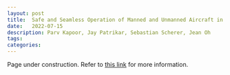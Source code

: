 ```yaml
---
layout: post
title:  Safe and Seamless Operation of Manned and Unmanned Aircraft in Shared Airspace
date:   2022-07-15 
description: Parv Kapoor, Jay Patrikar, Sebastian Scherer, Jean Oh 
tags: 
categories: 
---
```

Page under construction. Refer to [this link](https://www.cs.cmu.edu/news/2022/ai-pilot) for more information.